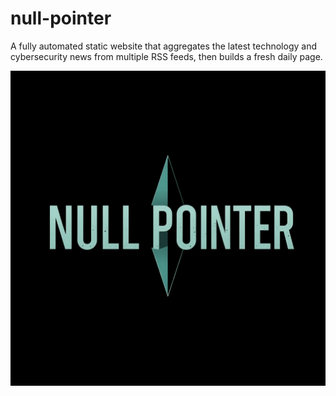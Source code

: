 # null-pointer
A fully automated static website that aggregates the latest technology and cybersecurity news from multiple RSS feeds, then builds a fresh daily page.

![null-pointer](https://github.com/alibahrami2001/null-pointer/blob/main/null-pointer.jpeg)

